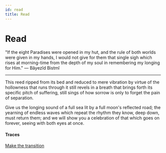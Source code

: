 ```yaml
---
id: read
title: Read
---
```


# Read


"If the eight Paradises were opened in my hut,
and the rule of both worlds were given in my hands,
I would not give for them that single sigh which rises
at morning-time from the depth of my soul
in remembering my longing for Him." — Bâyezîd Bistmî

---

This reed ripped from its bed and reduced
to mere vibration by virtue
of the hollowness that runs through it
still revels in a breath that brings forth
its specific pitch of suffering,
still sings of how sorrow is only to
forget the pain of separation.

Give us the longing
sound of a full sea
lit by a full moon's reflected road;
the yearning of endless waves
which repeat the rhythm they know,
deep down, must return them;
and we will show you a celebration
of that which goes on forever,
seeing with both eyes at once. 

#### Traces

[Make the transition](https://www.youtube.com/watch?v=29qq0Vn-f1s)